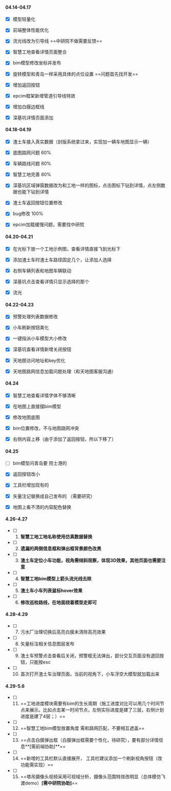#### 04.14-04.17

- [x] 模型轻量化 
- [x] 前端整体性能优化
- [x] 流光线改为引导线                                            ==中研院不做需要反馈==
- [x] 智慧工地查看详情页面整合                               
- [x] bim模型修改坐标并发布
- [x] 旋转模型和青岛一样采用具体的点位设置          ==问题首先找开发==
- [x] 增加返回按钮
- [x] epcim框架新增管道引导线特效
- [x] 增加白膜边框线
- [x] 深基坑详情页面添加



#### 04.18-04.19

- [x] 渣土车接入真实数据（封版系统拿过来，实现加一辆车地图显示一辆）
- [x] 底图路网问题 60%
- [x] 车辆路线问题 80%
- [x] 智慧工地完善 80%
- [x] 深基坑区域弹窗数据改为和工地一样的图标，点击图标下钻到详情，点左侧数据也能下钻到详情
- [x] 渣土车返回按钮位置修改
- [x] bug修改 100%
- [x] epcim加载缓慢问题，需要找中研院



#### 04.20-04.21

- [x] 在光标下放一个工地示例图，查看详情直接飞到光标下
- [x] 添加渣土车时渣土车路径固定几个，让添加人选择
- [x] 右侧车辆列表和地图车辆联动
- [x] 深基坑点击查看详情只显示选择的那个
- [x] 流光



#### 04.22-04.23

- [x] 预警处理列表数据修改
- [x] 小车刷新按钮美化
- [x] 一键指派小车模型大小修改
- [x] 深基坑查看详情新增关闭按钮
- [x] 天地图访问地址和key优化
- [x] 天地图路网信息加载问题处理（和天地图客服沟通）



#### 04.24

- [x] 智慧工地查看详情字体不够清晰
- [x] 在地图上直接摆bim模型
- [x] 修改地图底图
- [x] bim位置修改，不与地图路网冲突
- [x] 右侧内容上移（由于添加了返回按钮，所以下移了）



#### 04.25

- [ ] bim模型问青岛要 院士港的
- [x] 返回按钮改小
- [x] 工具栏增加现有的
- [x] 矢量注记替换成自己发布的 （需要研究）
- [x] 地图上看不清的内容配色替换



#### 4.26-4.27

- [ ] 1. **智慧工地工地名称使用仿真数据替换**
- [ ] 2. **遗漏的两侧信息框和弹出框背景颜色改黑**
- [ ] 3. **渣土车定位小车功能，视角需倾斜观察，体现3D效果，其他页面也需要注意**
- [ ] 4. **智慧工地bim模型上箭头流光线去除**
- [ ] 5. **渣土车小车列表鼠标hover效果**
- [ ] 6. **修改巡检路线，在地面绕着模型走即可**

#### 4.28-4.29

- [ ] 7. 污水厂治理切换后高亮白膜未清除高亮效果
- [ ] 8. 矢量标注相关信息图层发布
- [ ] 9. 渣土车预警点击查看后关闭，预警框无法弹出，部分交互页面没有退回按钮，只能按esc
- [ ] 10. 首次打开渣土车治理页面，当前的视角下，小车浮空大模型就加载出来

#### 4.29-5.6

- [ ] 11. ==工地进度模块需要有bim的生长周期（施工进度对比可以用几个时间节点来展示。比如点击某一时间节点，左侧实际进度是建了三层，右侧计划进度是建了4层；）==
- [ ] 12. ==智慧工地bim模型放置角度 需和路网匹配，不要相互遮盖==
- [ ] 13. ==点击白膜弹出框（白膜弹出框需要个性化，待研究），要有部分详情信息**[需前端协助]**==
- [ ] 14. ==新增的工具栏默认直接展开， 工具栏建议添加一个刷新视角按钮（改功能需实现）==
- [ ]  15. ==塔吊摄像头视频采用可视域分析，摄像头范围特效改明显（总体模仿飞渡demo）**[需中研院协助]**==
